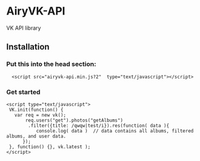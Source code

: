 # AiryVK-API

VK API library

## Installation
### Put this into the head section: 
```
  <script src="airyvk-api.min.js?2"  type="text/javascript"></script>
```
### Get started 

```
<script type="text/javascript"> 
 VK.init(function() {
   var req = new vk();
       req.users("get").photos("getAlbums")
        .filter({title: /qwqw|test/i}).res(function( data ){
           console.log( data )  // data contains all albums, filtered albums, and user data.    
      });
 }, function() {}, vk.latest ); 
</script>
```
